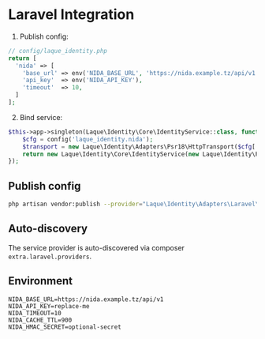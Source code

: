 # Laravel Integration

1) Publish config:
```php
// config/laque_identity.php
return [
  'nida' => [
    'base_url' => env('NIDA_BASE_URL', 'https://nida.example.tz/api/v1'),
    'api_key'  => env('NIDA_API_KEY'),
    'timeout'  => 10,
  ]
];
```

2) Bind service:
```php
$this->app->singleton(Laque\Identity\Core\IdentityService::class, function($app) {
    $cfg = config('laque_identity.nida');
    $transport = new Laque\Identity\Adapters\Psr18\HttpTransport($cfg['base_url'], $cfg['api_key']);
    return new Laque\Identity\Core\IdentityService(new Laque\Identity\Providers\NidaProvider($transport));
});
```


## Publish config

```bash
php artisan vendor:publish --provider="Laque\Identity\Adapters\Laravel\LaqueIdentityServiceProvider" --tag=config
```

## Auto-discovery

The service provider is auto-discovered via composer `extra.laravel.providers`.

## Environment

```
NIDA_BASE_URL=https://nida.example.tz/api/v1
NIDA_API_KEY=replace-me
NIDA_TIMEOUT=10
NIDA_CACHE_TTL=900
NIDA_HMAC_SECRET=optional-secret
```
